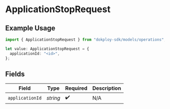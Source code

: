 # ApplicationStopRequest

## Example Usage

```typescript
import { ApplicationStopRequest } from "dokploy-sdk/models/operations";

let value: ApplicationStopRequest = {
  applicationId: "<id>",
};
```

## Fields

| Field              | Type               | Required           | Description        |
| ------------------ | ------------------ | ------------------ | ------------------ |
| `applicationId`    | *string*           | :heavy_check_mark: | N/A                |